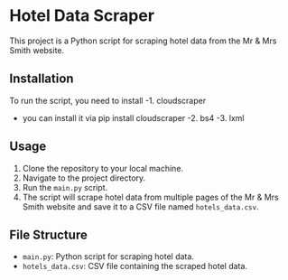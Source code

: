 # Hotel Data Scraper

This project is a Python script for scraping hotel data from the Mr & Mrs Smith website.

## Installation

  To run the script, you need to install 
-1. cloudscraper 
-   you can install it via pip install cloudscraper 
-2. bs4 
-3. lxml 


## Usage

1. Clone the repository to your local machine.
2. Navigate to the project directory.
3. Run the `main.py` script.
4. The script will scrape hotel data from multiple pages of the Mr & Mrs Smith website and save it to a CSV file named `hotels_data.csv`.

## File Structure

- `main.py`: Python script for scraping hotel data.
- `hotels_data.csv`: CSV file containing the scraped hotel data.


